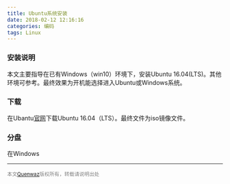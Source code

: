```yaml
---
title: Ubuntu系统安装
date: 2018-02-12 12:16:16
categories: 编码
tags: Linux
---
```


### 安装说明
本文主要指导在已有Windows（win10）环境下，安装Ubuntu 16.04(LTS)。其他环境可参考。最终效果为开机能选择进入Ubuntu或Windows系统。

### 下载
在Ubantu[官网](https://www.ubuntu.com/download/desktop)下载Ubuntu 16.04（LTS）。最终文件为iso镜像文件。

### 分盘
在Windows






---
<small><font color= "gray">本文[Quenwaz](http://quenwaz.github.io)版权所有，转载请说明出处</font></small>